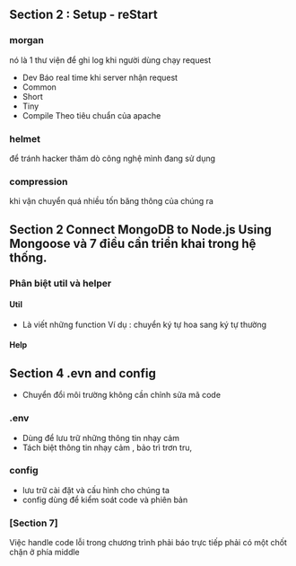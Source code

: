 ## Section 2 : Setup - reStart 
### morgan
nó là 1 thư viện để ghi log khi người dùng chạy request
+ Dev 
Báo real time khi server nhận request
+ Common 
+ Short 
+ Tiny 
+ Compile
Theo tiêu chuẩn của apache

### helmet 
để tránh hacker thăm dò công nghệ mình đang sử dụng 

### compression
khi vận chuyển quá nhiều tốn băng thông của chúng ra

## Section 2 Connect MongoDB to Node.js Using Mongoose và 7 điều cần triển khai trong hệ thống.
### Phân biệt util và helper
#### Util
+ Là viết những function 
Ví dụ : chuyển ký tự hoa sang ký tự thường

#### Help


## Section 4 .evn and config

- Chuyển đổi môi trường không cần chỉnh sửa mã code 
### .env
- Dùng để lưu trữ những thông tin nhạy cảm 
- Tách biệt thông tin nhạy cảm , bảo trì trơn tru, 

### config 
- lưu trữ cài đặt và cấu hình cho chúng ta 
- config dùng để kiểm soát code và phiên bản 

### [Section 7]
Việc handle code lỗi trong chương trình phải báo trực tiếp phải có một chốt chặn ở phía middle 